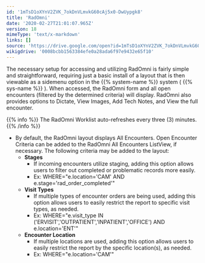 ```yaml
---
id: '1mTsD1oXYnV2ZVK_7okDnVLmvkG60cAj5x0-DwUypgk8'
title: 'RadOmni'
date: '2020-02-27T21:01:07.965Z'
version: 18
mimeType: 'text/x-markdown'
links: []
source: 'https://drive.google.com/open?id=1mTsD1oXYnV2ZVK_7okDnVLmvkG60cAj5x0-DwUypgk8'
wikigdrive: '0008bcbb1563384efe0a28ada6f97e9432e65f10'
---
```

The necessary setup for accessing and utilizing RadOmni is fairly simple and straightforward, requiring just a basic install of a layout that is then viewable as a sidemenu option in the {{% system-name %}} system ( {{% sys-name %}} ). When accessed, the RadOmni form and all open encounters (filtered by the determined criteria) will display. RadOmni also provides options to Dictate, View Images, Add Tech Notes, and View the full encounter.

{{% info %}}
The RadOmni Worklist auto-refreshes every three (3) minutes.
{{% /info %}}

* By default, the RadOmni layout displays All Encounters. Open Encounter Criteria can be added to the RadOmni All Encounters ListView, if necessary. The following criteria may be added to the layout:
    * <strong>Stages</strong>
        * If incoming encounters utilize staging, adding this option allows users to filter out completed or problematic records more easily.
        * Ex: WHERE="e.location='CAM' AND e.stage='rad_order_completed'"
    * <strong>Visit Types</strong>
        * If multiple types of encounter orders are being used, adding this option allows users to easily restrict the report to specific visit types, as needed.
        * Ex: WHERE="e.visit_type IN ('ERVISIT','OUTPATIENT','INPATIENT','OFFICE') AND e.location='ENT'"
    * <strong>Encounter Location</strong>
        * If multiple locations are used, adding this option allows users to easily restrict the report by the specific location(s), as needed.
        * Ex: WHERE="e.location='CAM'"
